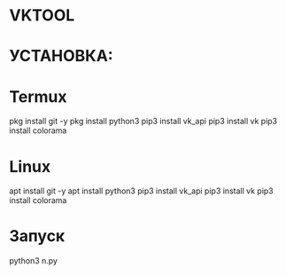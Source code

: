 # VKTOOL
# УСТАНОВКА:


# Termux
pkg install git -y
pkg install python3 
pip3 install vk_api
pip3 install vk
pip3 install colorama


# Linux
apt install git -y
apt install python3 
pip3 install vk_api
pip3 install vk
pip3 install colorama

# Запуск
python3 n.py
